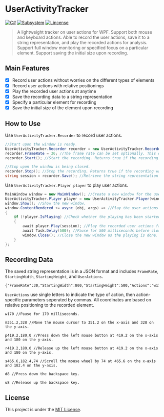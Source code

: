 # UserActivityTracker

[![C#](https://img.shields.io/badge/C%23-100%25-blue.svg?style=flat-square)](https://docs.microsoft.com/en-us/dotnet/csharp/)
[![Subsystem](https://img.shields.io/badge/Platform-WPF-green.svg?style=flat-square)](https://docs.microsoft.com/en-us/visualstudio/designers/getting-started-with-wpf)
[![Lincense](https://img.shields.io/badge/Lincense-MIT-orange.svg?style=flat-square)](https://github.com/Fei-Sheng-Wu/UserActivityTracker/blob/main/LICENSE)

> A lightweight tracker on user actions for WPF. Support both mouse and keyboard actions. Able to record the user actions, save it to a string representation, and play the recorded actions for analysis. Support full window monitoring or specified focus on a particular element. Support saving the initial size upon recording.

## Main Features

- [x] Record user actions without worries on the different types of elements
- [x] Record user actions with relative positionings
- [x] Play the recorded user actions at anytime
- [x] Save the recording data to a string representation
- [x] Specify a particular element for recording
- [x] Save the initial size of the element upon recording

## How to Use

Use `UserActivityTracker.Recorder` to record user actions.

```c#
//Start upon the window is ready.
UserActivityTracker.Recorder recorder = new UserActivityTracker.Recorder(this); //Set the element to be recorded to the window.
recorder.FrameRate = 30; //The frame rate can be set optionally. This only affects basic user actions such as moving the mouse.
recorder.Start(); //Start the recording. Returns true if the recording was started successfully.
```
```c#
//Stop upon the window is being closed.
recorder.Stop(); //Stop the recording. Returns true if the recording was stopped successfully.
string session = recorder.Save(); //Retrieve the string representation of the recording.
```

Use `UserActivityTracker.Player player` to play user actions.

```c#
MainWindow window = new MainWindow(); //Create a new window for the user actions to be played.
UserActivityTracker.Player player = new UserActivityTracker.Player(window); //Set the element to play to the new window.
window.Show(); //Show the new window.
window.ContentRendered += async (obj, args) => //Play the user actions when the new window is ready.
{
    if (!player.IsPlaying) //Check whether the playing has been started yet.
    {
        await player.Play(session); //Play the recorded user actions from the string representation.
        await Task.Delay(500); //Pause for 500 milliseconds before closing the new window.
        window.Close(); //Close the new window as the playing is done.
    }
};
```

## Recording Data

The saved string representation is in a JSON format and includes `FrameRate`, `StartingWidth`, `StartingHeight`, and `UserActions`.

```
{"FrameRate":30,"StartingWidth":800,"StartingHeight":500,"Actions":"w170m351.2,328w14m384,256.8w14m397.6,237.6w14m408,220w14m412,212.8w14m414.4,208.8w14m416,205.6w13m416.8,202.4w14m418.4,197.6w14m418.4,192.8w14m418.4,188.8w14m419.2,183.2w29m419.2,180p419.2,180,0w14m419.2,180w14r419.2,180,0w186d8w60u8w45d8w77u8w14d8w60u8w14d8w61u8w30d8w60u8w124d8u8d8w46u8w248d160w186d84w13u160w14u84w61d69w45d83w61u69u83w107d84w45u84w717m419.2,178.4w14m419.2,172w14m419.2,166.4w14m418.4,162.4w14m417.6,160w14m416.8,158.4w60p416.8,157.6,0w46r416.8,157.6,0w326m417.6,157.6w14m433.6,157.6w14m453.6,157.6w14m468.8,158.4w13m480.8,158.4w14m487.2,158.4w14m493.6,158.4w14m499.2,158.4w30m504,159.2w13m507.2,159.2w14m508.8,160w77p508.8,160.8,0w232m508.8,161.6w14m508.8,168w14m508.8,174.4w14m508.8,178.4w14m508.8,180.8r508.8,181.6,0w186m506.4,181.6w14m481.6,182.4w14m467.2,182.4w201s465.6,182.4,74s465.6,182.4,17s465.6,182.4,13s465.6,182.4,14s465.6,182.4,16s465.6,182.4,14s465.6,182.4,7s465.6,182.4,7s465.6,182.4,5s465.6,182.4,5s465.6,182.4,4s465.6,182.4,2s465.6,182.4,1s465.6,182.4,2s465.6,182.4,2s465.6,182.4,2s465.6,182.4,1s465.6,182.4,4s465.6,182.4,2w263m457.6,198.4w14m421.6,254.4w14m392,293.6w14m384.8,301.6w14m377.6,314.4w14m372.8,320w14m369.6,324w14m367.2,327.2w13m364.8,328.8p364.8,328.8,0w46r364.8,328.8,0"]}
```

`UserActions` use single letters to indicate the type of action, then action-specific parameters seperated by commas. All coordinates are based on relative positioning to the recorded element.

```
w170 //Pause for 170 milliseconds.
```
```
m351.2,328 //Move the mouse cursor to 351.2 on the x-axis and 328 on the y-axis.
```
```
p419.2,180,0 //Press down the left mouse button at 419.2 on the x-axis and 180 on the y-axis.
```
```
r419.2,180,0 //Release up the left mouse button at 419.2 on the x-axis and 180 on the y-axis.
```
```
s465.6,182.4,74 //Scroll the mouse wheel by 74 at 465.6 on the x-axis and 182.4 on the y-axis.
```
```
d8 //Press down the backspace key.
```
```
u8 //Release up the backspace key.
```

## License

This project is under the [MIT License](https://github.com/Fei-Sheng-Wu/UserActivityTracker/blob/main/LICENSE).
